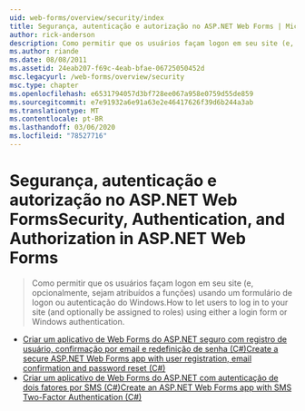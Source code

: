 ```yaml
---
uid: web-forms/overview/security/index
title: Segurança, autenticação e autorização no ASP.NET Web Forms | Microsoft Docs
author: rick-anderson
description: Como permitir que os usuários façam logon em seu site (e, opcionalmente, sejam atribuídos a funções) usando um formulário de logon ou autenticação do Windows.
ms.author: riande
ms.date: 08/08/2011
ms.assetid: 24eab207-f69c-4eab-bfae-06725050452d
msc.legacyurl: /web-forms/overview/security
msc.type: chapter
ms.openlocfilehash: e6531794057d3bf728ee067a958e0759d55de859
ms.sourcegitcommit: e7e91932a6e91a63e2e46417626f39d6b244a3ab
ms.translationtype: MT
ms.contentlocale: pt-BR
ms.lasthandoff: 03/06/2020
ms.locfileid: "78527716"
---
```

# <a name="security-authentication-and-authorization-in-aspnet-web-forms"></a><span data-ttu-id="dc1c9-103">Segurança, autenticação e autorização no ASP.NET Web Forms</span><span class="sxs-lookup"><span data-stu-id="dc1c9-103">Security, Authentication, and Authorization in ASP.NET Web Forms</span></span>

> <span data-ttu-id="dc1c9-104">Como permitir que os usuários façam logon em seu site (e, opcionalmente, sejam atribuídos a funções) usando um formulário de logon ou autenticação do Windows.</span><span class="sxs-lookup"><span data-stu-id="dc1c9-104">How to let users to log in to your site (and optionally be assigned to roles) using either a login form or Windows authentication.</span></span>

- [<span data-ttu-id="dc1c9-105">Criar um aplicativo de Web Forms do ASP.NET seguro com registro de usuário, confirmação por email e redefinição de senha (C#)</span><span class="sxs-lookup"><span data-stu-id="dc1c9-105">Create a secure ASP.NET Web Forms app with user registration, email confirmation and password reset (C#)</span></span>](create-a-secure-aspnet-web-forms-app-with-user-registration-email-confirmation-and-password-reset.md)
- [<span data-ttu-id="dc1c9-106">Criar um aplicativo de Web Forms do ASP.NET com autenticação de dois fatores por SMS (C#)</span><span class="sxs-lookup"><span data-stu-id="dc1c9-106">Create an ASP.NET Web Forms app with SMS Two-Factor Authentication (C#)</span></span>](create-an-aspnet-web-forms-app-with-sms-two-factor-authentication.md)
